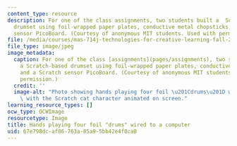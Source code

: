 ```yaml
---
content_type: resource
description: For one of the class assignments, two students built a  Scratch-based
  drumset using foil-wrapped paper plates, conductive metal chopsticks, and a Scratch
  sensor PicoBoard. (Courtesy of anonymous MIT students. Used with permission.)
file: /media/courses/mas-714j-technologies-for-creative-learning-fall-2009/67e798dcaf86763a85a95bb42e4f0ca0_mas-714jf09-th.jpg
file_type: image/jpeg
image_metadata:
  caption: For one of the class [assignments](pages/assignments), two students built
    a Scratch-based drumset using foil-wrapped paper plates, conductive metal chopsticks,
    and a Scratch sensor PicoBoard. (Courtesy of anonymous MIT students. Used with
    permission.)
  credit: ''
  image-alt: "Photo showing hands playing four foil \u201Cdrums\u201D wired to a computer,\
    \ with the Scratch cat character animated on screen."
learning_resource_types: []
ocw_type: OCWImage
resourcetype: Image
title: Hands playing four foil "drums" wired to a computer
uid: 67e798dc-af86-763a-85a9-5bb42e4f0ca0
---
```

